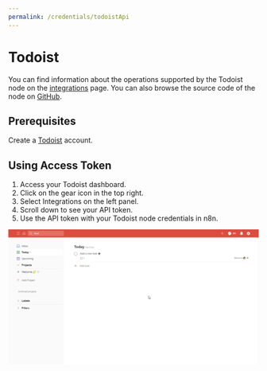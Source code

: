 ```yaml
---
permalink: /credentials/todoistApi
---
```


# Todoist

You can find information about the operations supported by the Todoist node on the [integrations](https://n8n.io/integrations/n8n-nodes-base.todoist) page. You can also browse the source code of the node on [GitHub](https://github.com/n8n-io/n8n/tree/master/packages/nodes-base/nodes/Todoist).

## Prerequisites

Create a [Todoist](https://toggl.com/) account.

## Using Access Token

1. Access your Todoist dashboard.
2. Click on the gear icon in the top right.
3. Select Integrations on the left panel.
4. Scroll down to see your API token.
5. Use the API token with your Todoist node credentials in n8n.

![Getting Todoist credentials](./using-access-token.gif)
